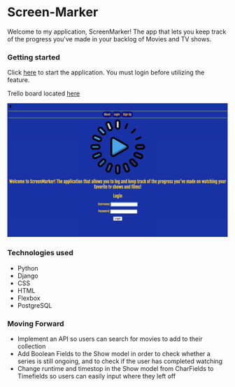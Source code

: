 # Screen-Marker

Welcome to my application, ScreenMarker! The app that lets you keep track of the progress you've made in your backlog of Movies and TV shows.

### Getting started

Click [here](https://screenmarker.herokuapp.com/) to start the application. You must login before utilizing the feature.

Trello board located [here](https://trello.com/b/NJQp6gF7/screenmarker)

![screenshot](main_app/static/images/screenmarker_screenshot.png)

### Technologies used

- Python
- Django
- CSS
- HTML
- Flexbox
- PostgreSQL

### Moving Forward

- Implement an API so users can search for movies to add to their collection
- Add Boolean Fields to the Show model in order to check whether a series is still ongoing, and to check if the user has completed watching
- Change runtime and timestop in the Show model from CharFields to Timefields so users can easily input where they left off